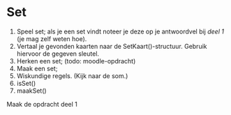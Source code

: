 # Set

1. Speel set; als je een set vindt noteer je deze op je antwoordvel bij _deel 1_ (je mag zelf weten hoe).
2. Vertaal je gevonden kaarten naar de SetKaart()-structuur. Gebruik hiervoor de gegeven sleutel.
3. Herken een set; (todo: moodle-opdracht)
4. Maak een set;
5. Wiskundige regels. (Kijk naar de som.)
6. isSet()
7. maakSet()

Maak de opdracht deel 1
